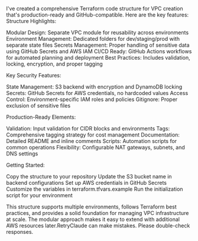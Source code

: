 I've created a comprehensive Terraform code structure for VPC creation that's production-ready and GitHub-compatible. Here are the key features:
Structure Highlights:

Modular Design: Separate VPC module for reusability across environments
Environment Management: Dedicated folders for dev/staging/prod with separate state files
Secrets Management: Proper handling of sensitive data using GitHub Secrets and AWS IAM
CI/CD Ready: GitHub Actions workflows for automated planning and deployment
Best Practices: Includes validation, locking, encryption, and proper tagging

Key Security Features:

State Management: S3 backend with encryption and DynamoDB locking
Secrets: GitHub Secrets for AWS credentials, no hardcoded values
Access Control: Environment-specific IAM roles and policies
Gitignore: Proper exclusion of sensitive files

Production-Ready Elements:

Validation: Input validation for CIDR blocks and environments
Tags: Comprehensive tagging strategy for cost management
Documentation: Detailed README and inline comments
Scripts: Automation scripts for common operations
Flexibility: Configurable NAT gateways, subnets, and DNS settings

Getting Started:

Copy the structure to your repository
Update the S3 bucket name in backend configurations
Set up AWS credentials in GitHub Secrets
Customize the variables in terraform.tfvars.example
Run the initialization script for your environment

This structure supports multiple environments, follows Terraform best practices, and provides a solid foundation for managing VPC infrastructure at scale. The modular approach makes it easy to extend with additional AWS resources later.RetryClaude can make mistakes. Please double-check responses.
